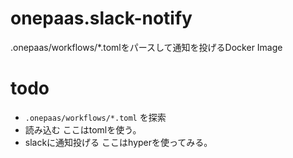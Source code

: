 # onepaas.slack-notify
.onepaas/workflows/*.tomlをパースして通知を投げるDocker Image

# todo
- `.onepaas/workflows/*.toml` を探索
- 読み込む ここはtomlを使う。
- slackに通知投げる ここはhyperを使ってみる。